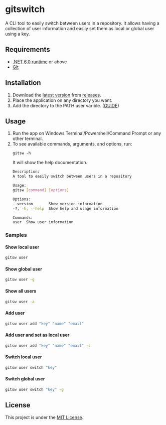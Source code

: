 # gitswitch
A CLI tool to easily switch between users in a repository. It allows having a collection of user information and easily set them as local or global user using a key.

## Requirements

- [.NET 6.0 runtime](https://dotnet.microsoft.com/en-us/download/dotnet/6.0) or above
- [Git](https://git-scm.com/)

## Installation

1. Download the [latest version](https://github.com/njisip/gitswitch/releases/latest) from [releases](https://github.com/njisip/gitswitch/releases).
2. Place the application on any directory you want.
3. Add the directory to the PATH user varible. ([GUIDE](https://www.java.com/en/download/help/path.html))

## Usage

1. Run the app on Windows Terminal/Powershell/Command Prompt or any other terminal.
2. To see available commands, arguments, and options, run:
	```
	gitsw -h
	```
	It will show the help documentation.
	```bash
	Description:
	A tool to easily switch between users in a repository

	Usage:
	gitsw [command] [options]

	Options:
	--version       Show version information
	-?, -h, --help  Show help and usage information

	Commands:
	user  Show user information
	```

### Samples

#### Show local user
```sh
gitsw user
```
#### Show global user
```sh
gitsw user -g
```
#### Show all users
```sh
gitsw user -a
```
#### Add user
```sh
gitsw user add "key" "name" "email"
```
#### Add user and set as local user
```sh
gitsw user add "key" "name" "email" -s
```
#### Switch local user
```sh
gitsw user switch "key"
```
#### Switch global user
```sh
gitsw user switch "key" -g
```

## License

This project is under the [MIT License](LICENSE).
